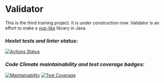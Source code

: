 # Validator

This is the third training project. It is under construction now. Validator is an effort to make a [yup-like](https://github.com/jquense/yup) library in Java.

### _Hexlet tests and linter status:_
[![Actions Status](https://github.com/DmitriiGoltsov/java-project-78/workflows/hexlet-check/badge.svg)](https://github.com/DmitriiGoltsov/java-project-78/actions)

### _Code Climate maintainability and test coverage badges:_

[![Maintainability](https://api.codeclimate.com/v1/badges/e026ea2ae59ed116f6eb/maintainability)](https://codeclimate.com/github/DmitriiGoltsov/java-project-78/maintainability)
[![Test Coverage](https://api.codeclimate.com/v1/badges/e026ea2ae59ed116f6eb/test_coverage)](https://codeclimate.com/github/DmitriiGoltsov/java-project-78/test_coverage)
